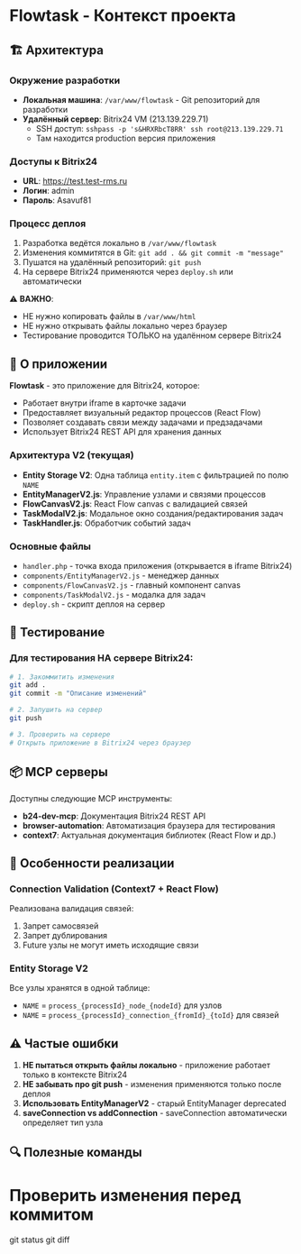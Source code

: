 # Flowtask - Контекст проекта

## 🏗️ Архитектура

### Окружение разработки
- **Локальная машина**: `/var/www/flowtask` - Git репозиторий для разработки
- **Удалённый сервер**: Bitrix24 VM (213.139.229.71)
  - SSH доступ: `sshpass -p 's&HRXRbcT8RR' ssh root@213.139.229.71`
  - Там находится production версия приложения

### Доступы к Bitrix24
- **URL**: https://test.test-rms.ru
- **Логин**: admin
- **Пароль**: Asavuf81

### Процесс деплоя
1. Разработка ведётся локально в `/var/www/flowtask`
2. Изменения коммитятся в Git: `git add . && git commit -m "message"`
3. Пушатся на удалённый репозиторий: `git push`
4. На сервере Bitrix24 применяются через `deploy.sh` или автоматически

⚠️ **ВАЖНО**:
- НЕ нужно копировать файлы в `/var/www/html`
- НЕ нужно открывать файлы локально через браузер
- Тестирование проводится ТОЛЬКО на удалённом сервере Bitrix24

## 🎯 О приложении

**Flowtask** - это приложение для Bitrix24, которое:
- Работает внутри iframe в карточке задачи
- Предоставляет визуальный редактор процессов (React Flow)
- Позволяет создавать связи между задачами и предзадачами
- Использует Bitrix24 REST API для хранения данных

### Архитектура V2 (текущая)
- **Entity Storage V2**: Одна таблица `entity.item` с фильтрацией по полю `NAME`
- **EntityManagerV2.js**: Управление узлами и связями процессов
- **FlowCanvasV2.js**: React Flow canvas с валидацией связей
- **TaskModalV2.js**: Модальное окно создания/редактирования задач
- **TaskHandler.js**: Обработчик событий задач

### Основные файлы
- `handler.php` - точка входа приложения (открывается в iframe Bitrix24)
- `components/EntityManagerV2.js` - менеджер данных
- `components/FlowCanvasV2.js` - главный компонент canvas
- `components/TaskModalV2.js` - модалка для задач
- `deploy.sh` - скрипт деплоя на сервер

## 🔧 Тестирование

### Для тестирования НА сервере Bitrix24:
```bash
# 1. Закоммитить изменения
git add .
git commit -m "Описание изменений"

# 2. Запушить на сервер
git push

# 3. Проверить на сервере
# Открыть приложение в Bitrix24 через браузер
```



## 📦 MCP серверы

Доступны следующие MCP инструменты:
- **b24-dev-mcp**: Документация Bitrix24 REST API
- **browser-automation**: Автоматизация браузера для тестирования
- **context7**: Актуальная документация библиотек (React Flow и др.)

## 🎨 Особенности реализации

### Connection Validation (Context7 + React Flow)
Реализована валидация связей:
1. Запрет самосвязей
2. Запрет дублирования
3. Future узлы не могут иметь исходящие связи

### Entity Storage V2
Все узлы хранятся в одной таблице:
- `NAME` = `process_{processId}_node_{nodeId}` для узлов
- `NAME` = `process_{processId}_connection_{fromId}_{toId}` для связей

## ⚠️ Частые ошибки

1. **НЕ пытаться открыть файлы локально** - приложение работает только в контексте Bitrix24
2. **НЕ забывать про git push** - изменения применяются только после деплоя
3. **Использовать EntityManagerV2** - старый EntityManager deprecated
4. **saveConnection vs addConnection** - saveConnection автоматически определяет тип узла

## 🔍 Полезные команды



# Проверить изменения перед коммитом
git status
git diff
```
